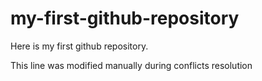 # my-first-github-repository
Here is my first github repository.

This line was modified manually during conflicts resolution
